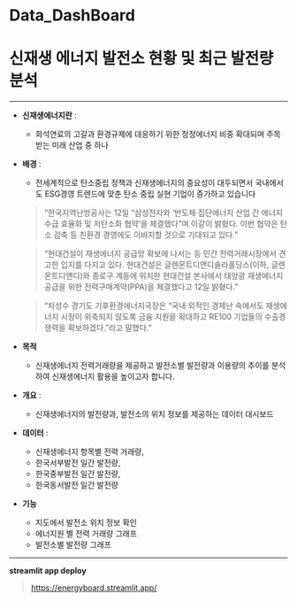 # Data_DashBoard


# 신재생 에너지 발전소 현황 및 최근 발전량 분석
---
- **신재생에너지란** :
    - 화석연료의 고갈과 환경규제에 대응하기 위한 청정에너지 비중 확대되며 주목받는 미래 산업 중 하나
  
- **배경** :
    - 전세계적으로 탄소중립 정책과 신재생에너지의 중요성이 대두되면서 국내에서도 ESG경영 트렌드에 맞춘 탄소 중립 실현 기업이 증가하고 있습니다
    
    > “한국지역난방공사는 12일 “삼성전자와 ‘반도체·집단에너지 산업 간 에너지 수급 효율화 및 저탄소화 협약’을 체결했다”며 이같이 밝혔다.
    이번 협약은 탄소 감축 등 친환경 경영에도 이바지할 것으로 기대되고 있다.”

    > “현대건설이 재생에너지 공급망 확보에 나서는 등 민간 전력거래시장에서 견고한 입지를 다지고 있다.
    현대건설은 글렌몬트디앤디솔라홀딩스(이하, 글렌몬트디앤디)와 종로구 계동에 위치한 현대건설 본사에서 태양광 재생에너지 공급을 위한 전력구매계약(PPA)을 체결했다고 12일 밝혔다.”

    > “차성수 경기도 기후환경에너지국장은 “국내·외적인 경제난 속에서도 재생에너지 시장이 위축되지 않도록 금융 지원을 확대하고 RE100 기업들의 수출경쟁력을 확보하겠다.”라고 말했다.”

- **목적**
    - 신재생에너지 전력거래량을 제공하고 발전소별 발전량과 이용량의 추이를 분석하여 신재생에너지 활용을 높이고자 합니다.
   
- **개요** :
    - 신재생에너지의 발전량과, 발전소의 위치 정보를 제공하는 데이터 대시보드
 
- **데이터** :
    - 신재생에너지 항목별 전력 거래량,
    - 한국서부발전 일간 발전량,
    - 한국중부발전 일간 발전량,
    - 한국동서발전 일간 발전량
 
- **기능**
    - 지도에서 발전소 위치 정보 확인
    - 에너지원 별 전력 거래량 그래프
    - 발전소별 발전량 그래프

---
**streamlit app deploy**
> https://energyboard.streamlit.app/